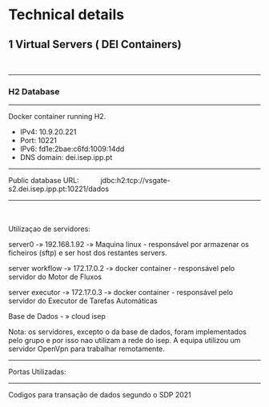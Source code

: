 # Technical details

## 1 Virtual Servers ( DEI Containers)
<br>

***
### H2 Database
***
Docker container running H2.

 - IPv4: 10.9.20.221
 - Port: 10221
 - IPv6: fd1e:2bae:c6fd:1009:14dd
 - DNS domain: dei.isep.ipp.pt
***
Public database URL:&nbsp;&nbsp;&nbsp;&nbsp;&nbsp;&nbsp;&nbsp;&nbsp;&nbsp;&nbsp; jdbc:h2:tcp://vsgate-s2.dei.isep.ipp.pt:10221/dados 
***
<br>
<br>
Utilizaçao de servidores:

server0 -» 192.168.1.92  -» Maquina linux - responsável por armazenar os ficheiros (sftp) e ser host dos restantes servers.

server workflow -» 172.17.0.2 -» docker container - responsável pelo servidor do Motor de Fluxos

server executor -» 172.17.0.3 -» docker container - responsável pelo servidor do Executor de Tarefas Automáticas

Base de Dados - » cloud isep 

Nota: os servidores, excepto o da base de dados, foram implementados pelo grupo e por isso nao utilizam a rede do isep. A equipa utilizou um servidor OpenVpn para trabalhar remotamente.

***


Portas Utilizadas:



***
Codigos para transação de dados segundo o SDP 2021





